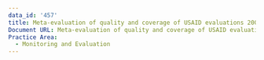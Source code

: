 ```yaml
---
data_id: '457'
title: Meta-evaluation of quality and coverage of USAID evaluations 2009-2012
Document URL: Meta-evaluation of quality and coverage of USAID evaluations 2009-2012
Practice Area:
  - Monitoring and Evaluation
---
```

